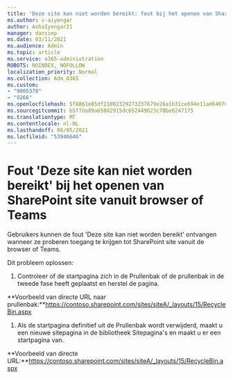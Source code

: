 ```yaml
---
title: 'Deze site kan niet worden bereikt: fout bij het openen van SharePoint site vanuit een browser of Teams'
ms.author: v-aiyengar
author: AshaIyengar21
manager: dansimp
ms.date: 03/11/2021
ms.audience: Admin
ms.topic: article
ms.service: o365-administration
ROBOTS: NOINDEX, NOFOLLOW
localization_priority: Normal
ms.collection: Adm_O365
ms.custom:
- "9005378"
- "9266"
ms.openlocfilehash: 5f8861e85df21082329273237679e26a1b31ce694e11ad6407d4690d7caf2fc9
ms.sourcegitcommit: b5f7da89a650d2915dc652449623c78be6247175
ms.translationtype: MT
ms.contentlocale: nl-NL
ms.lasthandoff: 08/05/2021
ms.locfileid: "53946646"
---
```

# <a name="this-site-cant-be-reached-error-when-trying-to-access-sharepoint-site-from-browser-or-teams"></a>Fout 'Deze site kan niet worden bereikt' bij het openen van SharePoint site vanuit browser of Teams

Gebruikers kunnen de fout 'Deze site kan niet worden bereikt' ontvangen wanneer ze proberen toegang te krijgen tot SharePoint site vanuit de browser of Teams. 

Dit probleem oplossen: 

1. Controleer of de startpagina zich in de Prullenbak of de prullenbak in de tweede fase heeft geplaatst en herstel de pagina.

**Voorbeeld van directe URL naar prullenbak:**https://contoso.sharepoint.com/sites/siteA/_layouts/15/RecycleBin.aspx

1. Als de startpagina definitief uit de Prullenbak wordt verwijderd, maakt u een nieuwe sitepagina in de bibliotheek Sitepagina's en maakt u er een startpagina van. 

**Voorbeeld van directe URL:**https://contoso.sharepoint.com/sites/siteA/_layouts/15/RecycleBin.aspx